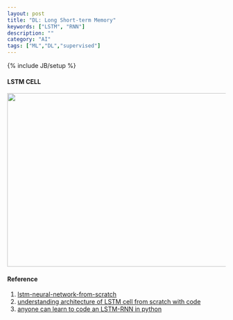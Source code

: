 ```yaml
---
layout: post
title: "DL: Long Short-term Memory"
keywords: ["LSTM", "RNN"]
description: ""
category: "AI"
tags: ["ML","DL","supervised"]
---
```

{% include JB/setup %}

#### LSTM CELL
<img src="{{IMAGE_PATH}}/LSTM.jpeg" height="400" width="628" />


#### Reference
1. [lstm-neural-network-from-scratch](https://www.kaggle.com/navjindervirdee/lstm-neural-network-from-scratch)
2. [understanding architecture of LSTM cell from scratch with code](https://hackernoon.com/understanding-architecture-of-lstm-cell-from-scratch-with-code-8da40f0b71f4)
3. [anyone can learn to code an LSTM-RNN in python](https://iamtrask.github.io/2015/11/15/anyone-can-code-lstm/)
